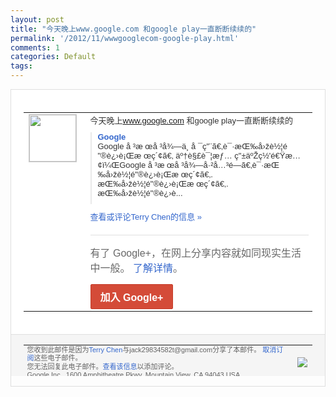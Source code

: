 ```yaml
---
layout: post
title: "今天晚上www.google.com 和google play一直断断续续的"
permalink: '/2012/11/wwwgooglecom-google-play.html'
comments: 1
categories: Default
tags: 
---
```

<div style="border:solid 1px #dfdfdf;color:#686868;font:13px Arial"><div style="background-color:#fff;padding:20px;"><table cellpadding="0" cellspacing="0"><tr><td style="padding-right:15px;vertical-align:top"><a href="https://plus.google.com/_/notifications/emlink?emrecipient=110200756825219614165&amp;emid=CNi7q5eQx7MCFcsDTAodeUgAAA&amp;path=%2F108643996575278738906&amp;dt=1352644164249&amp;uob=8"><img height="75" src="https://lh3.googleusercontent.com/-KKRGTyJ5Bl0/AAAAAAAAAAI/AAAAAAAAEEY/jllxqER5dCk/s75-c-k-a/photo.jpg" style="border:solid 1px #cccccc;" width="75"/></a></td><td style="width:578px;color:#333;font:13px Arial;vertical-align:top"><div style="padding-bottom:10px">今天晚上<a class="ot-anchor" href="http://www.google.com">www.google.com</a> 和google play一直断断续续的</div><div style="margin-bottom:10px;padding-left:10px; border-left:2px solid #EAEAEA"><span style="margin-right:5px"><a href="http://www.google.com" style="color:#3366CC;text-decoration:none"><span style="font-weight:bold">Google</span></a><div style="padding-bottom:10px">Google å ³æ œå ³å¾—ä¸ å ¯ç"¨ã€‚è¯·æŒ‰å›žè½¦é<wbr/>"®è¿›è¡Œæ œç´¢ã€‚ äº†è§£è¯¦æƒ… ç"±äºŽç½'é€Ÿæ…¢ï¼ŒGo<wbr/>ogle å ³æ œå ³å¾—å·²å…³é—ã€‚è¯·æŒ<wbr/>‰å›žè½¦é"®è¿›è¡Œæ œç´¢ã€‚. æŒ‰å›žè½¦é"®è¿›è¡Œæ œç´¢ã€‚. æŒ‰å›žè½¦é"®è¿›è...</div></span></div><a href="https://plus.google.com/_/notifications/emlink?emrecipient=110200756825219614165&amp;emid=CNi7q5eQx7MCFcsDTAodeUgAAA&amp;path=%2F108643996575278738906%2Fposts%2F2J8YBgV7QPG%3Fgpinv%3DAMIXal_VbTh2j5-f0toGxk11DptuT8R__zRDm7v4AHuGqmfnYFXWm2Yy8Cm6cZ2TQxMdnpfgb-AmHNz-O3vkyJb8Ld9udMybVcD3dYeMCXfGERZQ7qW-0rM&amp;dt=1352644164249&amp;uob=8" style="color:#3366CC;text-decoration:none">查看或评论Terry Chen的信息 »</a><div style="margin-top:20px;border-top:solid 1px #dfdfdf"><div style="padding:15px 0;color:#686868;font:16px Arial">有了 Google+，在网上分享内容就如同现实生活中一般。 <a href="http://www.google.com/+/learnmore/" style="color:#3366CC;text-decoration:none">了解详情</a>。</div><a href="https://plus.google.com/_/notifications/emlink?emrecipient=110200756825219614165&amp;emid=CNi7q5eQx7MCFcsDTAodeUgAAA&amp;path=%2F%3Fgpinv%3DAMIXal_VbTh2j5-f0toGxk11DptuT8R__zRDm7v4AHuGqmfnYFXWm2Yy8Cm6cZ2TQxMdnpfgb-AmHNz-O3vkyJb8Ld9udMybVcD3dYeMCXfGERZQ7qW-0rM&amp;dt=1352644164249&amp;uob=8" style="display:inline-block;padding:7px 15px;background-color:#d44b38; color:#fff;font-size:16px; font-weight:bold;border-radius:2px;-webkit-border-radius:2px; -moz-border-radius:2px;border:solid 1px #c43b28; white-space:nowrap;text-decoration:none">加入 Google+</a></div></td></tr></table></div><div style="border-top:solid 1px #dfdfdf;padding:0 20px; background-color:#f5f5f5"><table cellpadding="0" cellspacing="0" style="height:50px"><tbody><tr><td style="vertical-align:middle;width:100%; color:#636363;font:11px Arial; line-height:120%">您收到此邮件是因为<a href="https://plus.google.com/_/notifications/emlink?emrecipient=110200756825219614165&amp;emid=CNi7q5eQx7MCFcsDTAodeUgAAA&amp;path=%2F108643996575278738906%3Fgpinv%3DAMIXal_VbTh2j5-f0toGxk11DptuT8R__zRDm7v4AHuGqmfnYFXWm2Yy8Cm6cZ2TQxMdnpfgb-AmHNz-O3vkyJb8Ld9udMybVcD3dYeMCXfGERZQ7qW-0rM&amp;dt=1352644164249&amp;uob=8" style="color:#3366CC;text-decoration:none">Terry Chen</a>与jack29834582t@gmail.com分享了本邮件。 <a href="https://plus.google.com/_/notifications/emlink?emrecipient=110200756825219614165&amp;emid=CNi7q5eQx7MCFcsDTAodeUgAAA&amp;path=%2F_%2Fnonplus%2Femailsettings%3Fgpinv%3DAMIXal_VbTh2j5-f0toGxk11DptuT8R__zRDm7v4AHuGqmfnYFXWm2Yy8Cm6cZ2TQxMdnpfgb-AmHNz-O3vkyJb8Ld9udMybVcD3dYeMCXfGERZQ7qW-0rM%26est%3DADH5u8V16oSV5fltkBp-K8nNbIngalSrw5_t40Wf3buD6Kefapl5q6JlE6yM4LrmQ5xcVjhk6TvyNHRho0vo05rPJtmUm0BVwd6KclI-IVBdgZz34cOxRTRz2wbUvSfaN3AHfY0ZgOvFlbN8tlV99El7m8Wrt068pQ&amp;dt=1352644164249&amp;uob=8" style="color:#3366CC;text-decoration:none">取消订阅</a>这些电子邮件。<br/>您无法回复此电子邮件。<a href="https://plus.google.com/_/notifications/emlink?emrecipient=110200756825219614165&amp;emid=CNi7q5eQx7MCFcsDTAodeUgAAA&amp;path=%2F108643996575278738906%2Fposts%2F2J8YBgV7QPG%3Fgpinv%3DAMIXal_VbTh2j5-f0toGxk11DptuT8R__zRDm7v4AHuGqmfnYFXWm2Yy8Cm6cZ2TQxMdnpfgb-AmHNz-O3vkyJb8Ld9udMybVcD3dYeMCXfGERZQ7qW-0rM&amp;dt=1352644164249&amp;uob=8" style="color:#3366CC;text-decoration:none">查看该信息</a>以添加评论。<br/>Google Inc., 1600 Amphitheatre Pkwy, Mountain View, CA 94043 USA<br/></td><td><img src="https://ssl.gstatic.com/s2/oz/images/notifications/logo/google-plus-6617a72bb36cc548861652780c9e6ff1.png"/></td></tr></tbody></table></div></div>